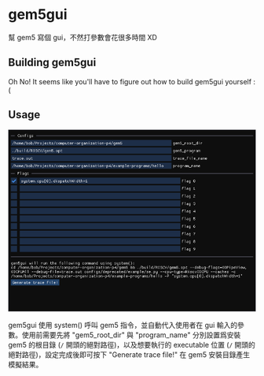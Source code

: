 # gem5gui

幫 gem5 寫個 gui，不然打參數會花很多時間 XD

## Building gem5gui

Oh No! It seems like you'll have to figure out how to build gem5gui yourself :(

## Usage

![a screenshot of gem5gui](assets/screenshot.png)

gem5gui 使用 system() 呼叫 gem5 指令，並自動代入使用者在 gui 輸入的參數。使用前需要先將 "gem5_root_dir" 與 "program_name" 分別設置爲安裝 gem5 的根目錄 (`/` 開頭的絕對路徑)，以及想要執行的 executable 位置 (`/` 開頭的絕對路徑)，設定完成後即可按下 "Generate trace file!" 在 gem5 安裝目錄產生模擬結果。
